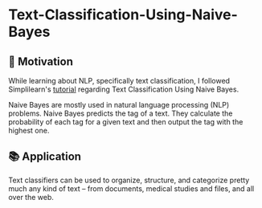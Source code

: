 # Text-Classification-Using-Naive-Bayes

## 💯 Motivation
While learning about NLP, specifically text classification, I followed Simplilearn's [tutorial](https://www.youtube.com/watch?v=60pqgfT5tZM) regarding Text Classification Using Naive Bayes.   

Naive Bayes are mostly used in natural language processing (NLP) problems. Naive Bayes predicts the tag of a text. They calculate the probability of each tag for a given text and then output the tag with the highest one.


## 📚 Application

Text classifiers can be used to organize, structure, and categorize pretty much any kind of text – from documents, medical studies and files, and all over the web.
